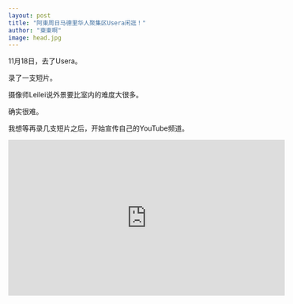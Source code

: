 ```yaml
---
layout: post
title: "阿東周日马德里华人聚集区Usera闲逛！"
author: "東東啊"
image: head.jpg
---
```


11月18日，去了Usera。

录了一支短片。

摄像师Leilei说外景要比室内的难度大很多。

确实很难。

我想等再录几支短片之后，开始宣传自己的YouTube频道。

<iframe width="560" height="315" src="https://www.youtube.com/embed/uTXoZKARWuo" frameborder="0" allowfullscreen></iframe>
